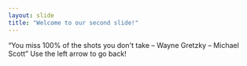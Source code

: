 ```yaml
---
layout: slide
title: "Welcome to our second slide!"
---
```

“You miss 100% of the shots you don't take – Wayne Gretzky – Michael Scott”
Use the left arrow to go back!
